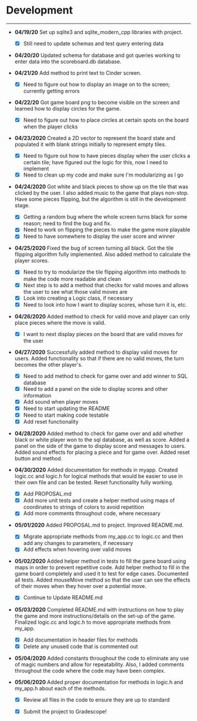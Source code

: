 # Development

---

 - **04/19/20** Set up sqlite3 and sqlite_modern_cpp libraries with project.
   - [x] Still need to update schemas and test query entering data

 - **04/20/20** Updated schema for database and got queries working to enter 
 data into the scoreboard.db database.

 - **04/21/20** Add method to print text to Cinder screen.
   - [x] Need to figure out how to display an image on to the screen; 
   currently getting errors
   
 - **04/22/20** Got game board png to become visible on the screen and 
 learned how to display circles for the game.
    - [x] Need to figure out how to place circles at certain spots on the board
    when the player clicks
    
 - **04/23/2020** Created a 2D vector to represent the board state and
 populated it with blank strings initially to represent empty tiles.
    - [x] Need to figure out how to have pieces display when the user clicks
    a certain tile; have figured out the logic for this, now I need to
    implement
    - [x] Need to clean up my code and make sure I'm modularizing as I go
    
 - **04/24/2020** Got white and black pieces to show up on the tile 
 that was clicked by the user. I also added music to the game 
 that plays non-stop. Have some pieces flipping, but the algorithm 
 is still in the development stage.
    - [x] Getting a random bug where the whole screen turns black for 
    some reason; need to find the bug and fix.
    - [x] Need to work on flipping the pieces to make the game more playable
    - [x] Need to have somewhere to display the user score and winner
    
 - **04/25/2020** Fixed the bug of screen turning all black. Got 
 the tile flipping algorithm fully implemented. Also added method
 to calculate the player scores.
    - [x] Need to try to modularize the tile flipping 
    algorithm into methods to make the code more readable and clean
    - [x] Next step is to add a method that checks for valid moves
    and allows the user to see what those valid moves are
    - [x] Look into creating a Logic class, if necessary
    - [x] Need to look into how I want to display scores, whose turn
    it is, etc.
    
 - **04/26/2020** Added method to check for valid move and player
 can only place pieces where the move is valid.
    - [x] I want to next display pieces on the board that are valid moves 
    for the user
    
 - **04/27/2020** Successfully added method to display valid moves for 
 users. Added functionality so that if there are no valid moves, the 
 turn becomes the other player's.
    - [x] Need to add method to check for game over and add winner to 
    SQL database
    - [x] Need to add a panel on the side to display scores and other
    information
    - [x] Add sound when player moves
    - [x] Need to start updating the README
    - [x] Need to start making code testable
    - [x] Add reset functionality
    
 - **04/28/2020** Added method to check for game over and add
 whether black or white player won to the sql database, as well
 as score. Added a panel on the side of the game to display score
 and messages to users. Added sound effects for placing a piece
 and for game over. Added reset button and method.
 
 - **04/30/2020** Added documentation for methods in myapp. Created 
 logic.cc and logic.h for logical methods that would be easier to
 use in their own file and can be tested. Reset functionality 
 fully working.
    - [x] Add PROPOSAL.md
    - [x] Add more unit tests and create a helper method using maps of 
    coordinates to strings of colors to avoid repetition
    - [x] Add more comments throughout code, where necessary
 
 - **05/01/2020** Added PROPOSAL.md to project. Improved README.md.
    - [x] Migrate appropriate methods from my_app.cc to logic.cc
    and then add any changes to parameters, if necessary
    - [x] Add effects when hovering over valid moves
    
 - **05/02/2020** Added helper method in tests to fill the game board using
 maps in order to prevent repetitive code. Add helper method to fill in the
 game board completely and used it to test for edge cases. Documented all tests.
 Added mouseMove method so that the user can see the effects of their moves
 when they hover over a potential move.
    - [x] Continue to Update README.md
    
 - **05/03/2020** Completed README.md with instructions on how to play the game
 and more instructions/details on the set-up of the game. Finalized logic.cc
 and logic.h to move appropriate methods from my_app.
    - [x] Add documentation in header files for methods
    - [x] Delete any unused code that is commented out
    
 - **05/04/2020** Added constants throughout the code to eliminate any
 use of magic numbers and allow for repeatability. Also, I added comments
 throughout the code where the code may have been complex.   
    
 - **05/06/2020** Added proper documentation for methods in logic.h and 
 my_app.h about each of the methods.
    - [x] Review all files in the code to ensure they are up to standard
    - [x] Submit the project to Gradescope!   
    
    
 
    
